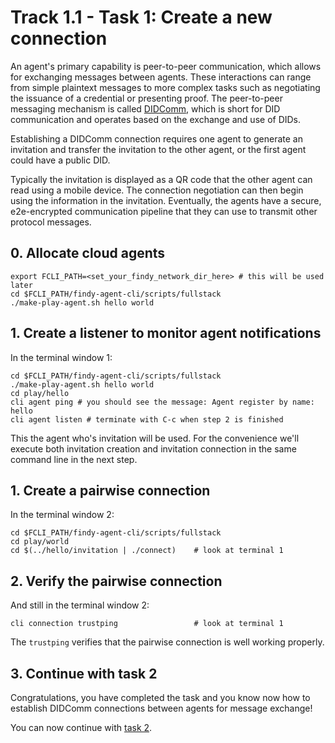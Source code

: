 # Track 1.1 - Task 1: Create a new connection

An agent's primary capability is peer-to-peer communication, which allows for
exchanging messages between agents. These interactions can range from simple
plaintext messages to more complex tasks such as negotiating the issuance of a
credential or presenting proof. The peer-to-peer messaging mechanism is called
[DIDComm](https://identity.foundation/didcomm-messaging/spec/), which is short
for DID communication and operates based on the exchange and use of DIDs.

Establishing a DIDComm connection requires one agent to generate an invitation
and transfer the invitation to the other agent, or the first agent could have a
public DID.

Typically the invitation is displayed as a QR code that the other agent can read
using a mobile device. The connection negotiation can then begin using the
information in the invitation. Eventually, the agents have a secure,
e2e-encrypted communication pipeline that they can use to transmit other
protocol messages.

## 0. Allocate cloud agents

```shell
export FCLI_PATH=<set_your_findy_network_dir_here> # this will be used later
cd $FCLI_PATH/findy-agent-cli/scripts/fullstack
./make-play-agent.sh hello world
```

## 1. Create a listener to monitor agent notifications

In the terminal window 1:
```shell
cd $FCLI_PATH/findy-agent-cli/scripts/fullstack
./make-play-agent.sh hello world
cd play/hello
cli agent ping # you should see the message: Agent register by name: hello
cli agent listen # terminate with C-c when step 2 is finished
```
This the agent who's invitation will be used. For the convenience we'll execute
both invitation creation and invitation connection in the same command line in
the next step.

## 1. Create a pairwise connection

In the terminal window 2:
```shell
cd $FCLI_PATH/findy-agent-cli/scripts/fullstack
cd play/world
cd $(../hello/invitation | ./connect)    # look at terminal 1
```

## 2. Verify the pairwise connection

And still in the terminal window 2:
```shell
cli connection trustping                 # look at terminal 1
```
The `trustping` verifies that the pairwise connection is well working properly.

## 3. Continue with task 2

Congratulations, you have completed the task and you know now how to establish
DIDComm connections between agents for message exchange!

You can now continue with [task 2](../task2/README.md).
